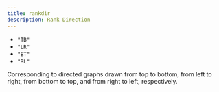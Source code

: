 ```yaml
---
title: rankdir
description: Rank Direction
---
```

* `"TB"`
* `"LR"`
* `"BT"`
* `"RL"`

Corresponding to directed graphs drawn from top to bottom, from left to
right, from bottom to top, and from right to left, respectively.
